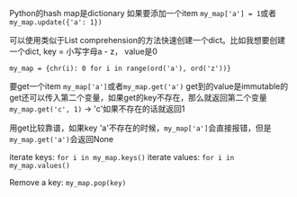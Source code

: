 Python的hash map是dictionary
如果要添加一个item
`my_map['a'] = 1`或者`my_map.update({'a': 1})`

可以使用类似于List comprehension的方法快速创建一个dict。比如我想要创建一个dict, key = 小写字母a - z， value是0
```
my_map = {chr(i): 0 for i in range(ord('a'), ord('z'))}
```

要get一个item
`my_map['a']`或者`my_map.get('a')`
get到的value是immutable的
get还可以传入第二个变量，如果get的key不存在，那么就返回第二个变量
`my_map.get('c', 1)` -> 'c'如果不存在的话就返回1

用get比较靠谱，如果key 'a'不存在的时候，`my_map['a']`会直接报错，但是`my_map.get('a')`会返回None

iterate keys:
`for i in my_map.keys()`
iterate values: 
`for i in my_map.values()`

Remove a key: 
`my_map.pop(key)`


